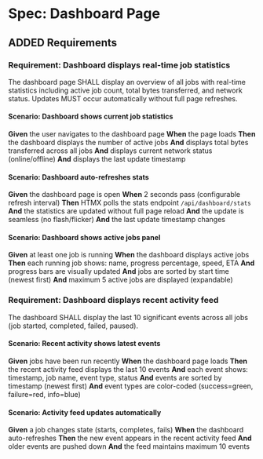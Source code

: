 # Spec: Dashboard Page

## ADDED Requirements

### Requirement: Dashboard displays real-time job statistics

The dashboard page SHALL display an overview of all jobs with real-time statistics including active job count, total bytes transferred, and network status. Updates MUST occur automatically without full page refreshes.

#### Scenario: Dashboard shows current job statistics

**Given** the user navigates to the dashboard page
**When** the page loads
**Then** the dashboard displays the number of active jobs
**And** displays total bytes transferred across all jobs
**And** displays current network status (online/offline)
**And** displays the last update timestamp

#### Scenario: Dashboard auto-refreshes stats

**Given** the dashboard page is open
**When** 2 seconds pass (configurable refresh interval)
**Then** HTMX polls the stats endpoint `/api/dashboard/stats`
**And** the statistics are updated without full page reload
**And** the update is seamless (no flash/flicker)
**And** the last update timestamp changes

#### Scenario: Dashboard shows active jobs panel

**Given** at least one job is running
**When** the dashboard displays active jobs
**Then** each running job shows: name, progress percentage, speed, ETA
**And** progress bars are visually updated
**And** jobs are sorted by start time (newest first)
**And** maximum 5 active jobs are displayed (expandable)

### Requirement: Dashboard displays recent activity feed

The dashboard SHALL display the last 10 significant events across all jobs (job started, completed, failed, paused).

#### Scenario: Recent activity shows latest events

**Given** jobs have been run recently
**When** the dashboard page loads
**Then** the recent activity feed displays the last 10 events
**And** each event shows: timestamp, job name, event type, status
**And** events are sorted by timestamp (newest first)
**And** event types are color-coded (success=green, failure=red, info=blue)

#### Scenario: Activity feed updates automatically

**Given** a job changes state (starts, completes, fails)
**When** the dashboard auto-refreshes
**Then** the new event appears in the recent activity feed
**And** older events are pushed down
**And** the feed maintains maximum 10 events
